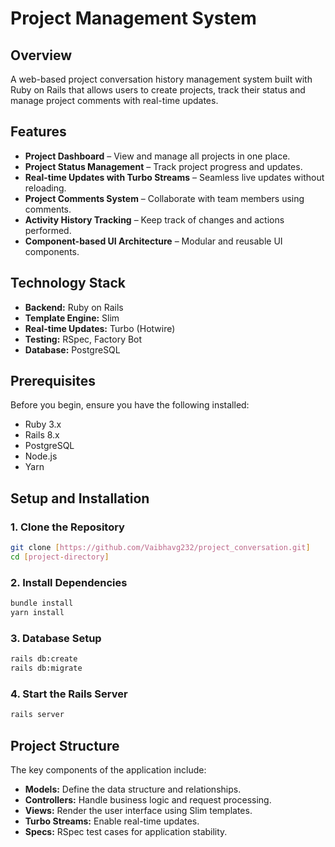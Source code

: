 # Project Management System

## Overview
A web-based project conversation history management system built with Ruby on Rails that allows users to create projects, track their status and manage project comments with real-time updates.

## Features
- **Project Dashboard** – View and manage all projects in one place.
- **Project Status Management** – Track project progress and updates.
- **Real-time Updates with Turbo Streams** – Seamless live updates without reloading.
- **Project Comments System** – Collaborate with team members using comments.
- **Activity History Tracking** – Keep track of changes and actions performed.
- **Component-based UI Architecture** – Modular and reusable UI components.

## Technology Stack
- **Backend:** Ruby on Rails
- **Template Engine:** Slim
- **Real-time Updates:** Turbo (Hotwire)
- **Testing:** RSpec, Factory Bot
- **Database:** PostgreSQL

## Prerequisites
Before you begin, ensure you have the following installed:
- Ruby 3.x
- Rails 8.x
- PostgreSQL
- Node.js
- Yarn

## Setup and Installation
### 1. Clone the Repository
```bash
git clone [https://github.com/Vaibhavg232/project_conversation.git]
cd [project-directory]
```

### 2. Install Dependencies
```bash
bundle install
yarn install
```

### 3. Database Setup
```bash
rails db:create
rails db:migrate
```

### 4. Start the Rails Server
```bash
rails server
```

## Project Structure
The key components of the application include:
- **Models:** Define the data structure and relationships.
- **Controllers:** Handle business logic and request processing.
- **Views:** Render the user interface using Slim templates.
- **Turbo Streams:** Enable real-time updates.
- **Specs:** RSpec test cases for application stability.
